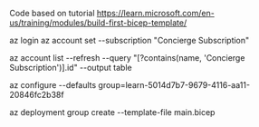 Code based on tutorial https://learn.microsoft.com/en-us/training/modules/build-first-bicep-template/

az login
az account set --subscription "Concierge Subscription"

az account list --refresh --query "[?contains(name, 'Concierge Subscription')].id" --output table

az configure --defaults group=learn-5014d7b7-9679-4116-aa11-20846fc2b38f

az deployment group create --template-file main.bicep